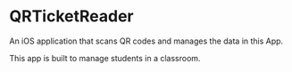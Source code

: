 # QRTicketReader

An iOS application that scans QR codes and manages the data in this App.

This app is built to manage students in a classroom.

